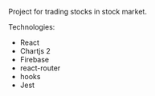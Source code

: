 Project for trading stocks in stock market.

Technologies: 
- React
- Chartjs 2
- Firebase
- react-router
- hooks
- Jest
